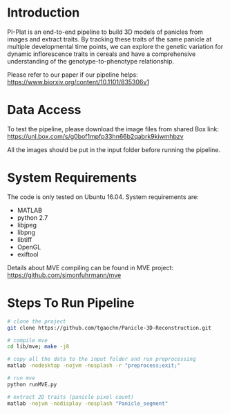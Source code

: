 # Introduction
PI-Plat is an end-to-end pipeline to build 3D models of panicles from images and extract traits. By tracking these traits of the same panicle at multiple developmental time points, we can explore the genetic variation for dynamic inflorescence traits in cereals and have a comprehensive understanding of the genotype-to-phenotype relationship.

Please refer to our paper if our pipeline helps:
https://www.biorxiv.org/content/10.1101/835306v1

# Data Access
To test the pipeline, please download the image files from shared Box link:
https://unl.box.com/s/g0bof1mpfp33hn66b2qabrk9kiwmhbzv

All the images should be put in the input folder before running the pipeline.

# System Requirements
The code is only tested on Ubuntu 16.04.
System requirements are:
* MATLAB
* python 2.7
* libjpeg 
* libpng 
* libtiff 
* OpenGL 
* exiftool

Details about MVE compiling can be found in MVE project: 
https://github.com/simonfuhrmann/mve

# Steps To Run Pipeline
```sh
# clone the project
git clone https://github.com/tgaochn/Panicle-3D-Reconstruction.git

# compile mve
cd lib/mve; make -j8

# copy all the data to the input folder and run preprocessing
matlab -nodesktop -nojvm -nosplash -r "preprocess;exit;"

# run mve
python runMVE.py

# extract 2D traits (panicle pixel count)
matlab -nojvm -nodisplay -nosplash "Panicle_segment"
```


